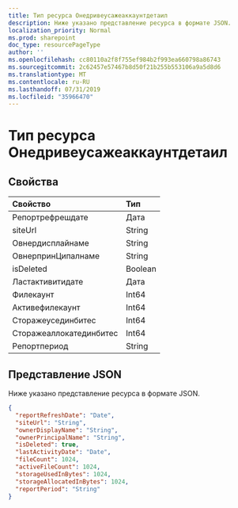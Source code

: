 ```yaml
---
title: Тип ресурса Онедривеусажеаккаунтдетаил
description: Ниже указано представление ресурса в формате JSON.
localization_priority: Normal
ms.prod: sharepoint
doc_type: resourcePageType
author: ''
ms.openlocfilehash: cc80110a2f8f755ef984b2f993ea660798a86743
ms.sourcegitcommit: 2c62457e57467b8d50f21b255b553106a9a5d8d6
ms.translationtype: MT
ms.contentlocale: ru-RU
ms.lasthandoff: 07/31/2019
ms.locfileid: "35966470"
---
```

# <a name="onedriveusageaccountdetail-resource-type"></a>Тип ресурса Онедривеусажеаккаунтдетаил

## <a name="properties"></a>Свойства

| Свойство                | Тип    |
| :---------------------- | :------ |
| Репортрефрешдате       | Дата    |
| siteUrl                 | String  |
| Овнердисплайнаме        | String  |
| ОвнерпринЦипалнаме      | String  |
| isDeleted               | Boolean |
| Ластактивитидате        | Дата    |
| Филекаунт               | Int64   |
| Активефилекаунт         | Int64   |
| Сторажеусединбитес      | Int64   |
| Сторажеаллокатединбитес | Int64   |
| Репортпериод            | String  |

## <a name="json-representation"></a>Представление JSON

Ниже указано представление ресурса в формате JSON.

<!-- {
  "blockType": "resource",
  "@odata.type": "microsoft.graph.oneDriveUsageAccountDetail"
} -->

```json
{
  "reportRefreshDate": "Date", 
  "siteUrl": "String", 
  "ownerDisplayName": "String", 
  "ownerPrincipalName": "String", 
  "isDeleted": true, 
  "lastActivityDate": "Date", 
  "fileCount": 1024, 
  "activeFileCount": 1024, 
  "storageUsedInBytes": 1024, 
  "storageAllocatedInBytes": 1024, 
  "reportPeriod": "String"
}
```
